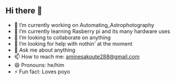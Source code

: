 ## Hi there 👋

- 🔭 I’m currently working on Automating_Astrophotography
- 🌱 I’m currently learning Rasberry pi and its many hardware uses
- 👯 I’m looking to collaborate on anything
- 🤔 I’m looking for help with nothin' at the moment
- 💬 Ask me about anything
- 📫 How to reach me: aminesakoute288@gmail.com
- 😄 Pronouns: he/him
- ⚡ Fun fact: Loves poyo

